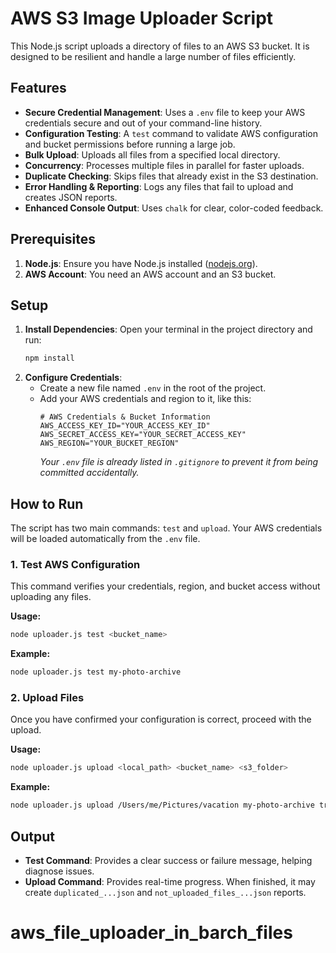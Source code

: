 # AWS S3 Image Uploader Script

This Node.js script uploads a directory of files to an AWS S3 bucket. It is designed to be resilient and handle a large number of files efficiently.

## Features

- **Secure Credential Management**: Uses a `.env` file to keep your AWS credentials secure and out of your command-line history.
- **Configuration Testing**: A `test` command to validate AWS configuration and bucket permissions before running a large job.
- **Bulk Upload**: Uploads all files from a specified local directory.
- **Concurrency**: Processes multiple files in parallel for faster uploads.
- **Duplicate Checking**: Skips files that already exist in the S3 destination.
- **Error Handling & Reporting**: Logs any files that fail to upload and creates JSON reports.
- **Enhanced Console Output**: Uses `chalk` for clear, color-coded feedback.

## Prerequisites

1.  **Node.js**: Ensure you have Node.js installed ([nodejs.org](https://nodejs.org/)).
2.  **AWS Account**: You need an AWS account and an S3 bucket.

## Setup

1.  **Install Dependencies**: Open your terminal in the project directory and run:
    ```bash
    npm install
    ```
2.  **Configure Credentials**:
    - Create a new file named `.env` in the root of the project.
    - Add your AWS credentials and region to it, like this:
      ```
      # AWS Credentials & Bucket Information
      AWS_ACCESS_KEY_ID="YOUR_ACCESS_KEY_ID"
      AWS_SECRET_ACCESS_KEY="YOUR_SECRET_ACCESS_KEY"
      AWS_REGION="YOUR_BUCKET_REGION"
      ```
      _Your `.env` file is already listed in `.gitignore` to prevent it from being committed accidentally._

## How to Run

The script has two main commands: `test` and `upload`. Your AWS credentials will be loaded automatically from the `.env` file.

### 1. Test AWS Configuration

This command verifies your credentials, region, and bucket access without uploading any files.

**Usage:**

```bash
node uploader.js test <bucket_name>
```

**Example:**

```bash
node uploader.js test my-photo-archive
```

### 2. Upload Files

Once you have confirmed your configuration is correct, proceed with the upload.

**Usage:**

```bash
node uploader.js upload <local_path> <bucket_name> <s3_folder>
```

**Example:**

```bash
node uploader.js upload /Users/me/Pictures/vacation my-photo-archive travel-photos
```

## Output

- **Test Command**: Provides a clear success or failure message, helping diagnose issues.
- **Upload Command**: Provides real-time progress. When finished, it may create `duplicated_...json` and `not_uploaded_files_...json` reports.
# aws_file_uploader_in_barch_files

